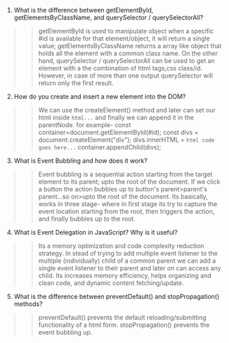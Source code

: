 1. What is the difference between getElementById, getElementsByClassName, and querySelector / querySelectorAll? 
>> getElementById is used to manipulate object when a specific #id is available for that element/object, it will return a single value;
getElementsByClassName returns a array like object that holds all the element with a common class name. On the other hand, querySelector / querySelectorAll can be used to get an element with a the combination of html tags,css class/id. However, in case of more than one output querySelector will return only the first result.

2. How do you create and insert a new element into the DOM?
>> We can use the createElement() method and later can set our html inside `html...` and finally we can append it in the parentNode. for example-
const container=document.getElementById(#id);
const divs = document.createElement("div");
        divs.innerHTML = `html code goes here...`
        container.appendChild(divs);

3. What is Event Bubbling and how does it work?
>> Event bubbling is a sequential action starting from the target element to its parent; upto the root of the document. If we click a button the action bubbles up to button's parent>parent's parent...so on>upto the root of the document. Its basically, works in three stage- where in first stage its try to capture the event location starting from the root, then triggers the action, and finally bubbles up to the root.


4. What is Event Delegation in JavaScript? Why is it useful?
>> Its a memory optimization and code complexity reduction strategy. In stead of trying to add multiple event listener to the multiple (individually) child of a common parent we can add a single event listener to their parent and later on can access any child. Its increases memory efficiency, helps organizing and clean code, and dynamic content fetching/update.

5. What is the difference between preventDefault() and stopPropagation() methods?
>> preventDefault() prevents the default reloading/submitting functionality of a html form. stopPropagation() prevents the event bubbling up.

